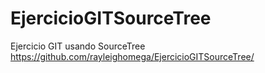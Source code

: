 # EjercicioGITSourceTree
Ejercicio GIT usando SourceTree
https://github.com/rayleighomega/EjercicioGITSourceTree/
